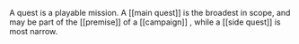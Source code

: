 A quest is a playable mission. A [[main quest]] is the broadest in scope, and may be part of the [[premise]] of a [[campaign]] , while a [[side quest]] is most narrow. 